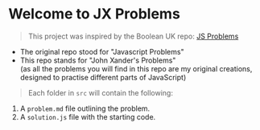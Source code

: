 # Welcome to JX Problems

> This project was inspired by the Boolean UK repo: [JS Problems](https://github.com/boolean-uk/js-problems) <br>
- The original repo stood for "Javascript Problems"
- This repo stands for "John Xander's Problems" <br>
(as all the problems you will find in this repo are my original creations, designed to practise different parts of JavaScript)

> Each folder in `src` will contain the following:
1. A `problem.md` file outlining the problem.
2. A `solution.js` file with the starting code.
